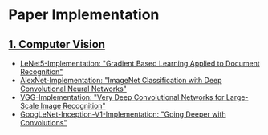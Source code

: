 # Paper Implementation

## [1. Computer Vision](Computer%20Vision/)

- [LeNet5-Implementation: "Gradient Based Learning Applied to Document Recognition"](https://github.com/nordengt/LeNet5-Implementation)
- [AlexNet-Implementation: "ImageNet Classification with Deep Convolutional Neural Networks"](https://github.com/nordengt/AlexNet-Implementation)
- [VGG-Implementation: "Very Deep Convolutional Networks for Large-Scale Image Recognition"](https://github.com/nordengt/VGG-Implementation)
- [GoogLeNet-Inception-V1-Implementation: "Going Deeper with Convolutions"](https://github.com/nordengt/GoogLeNet-Inception-V1-Implementation)